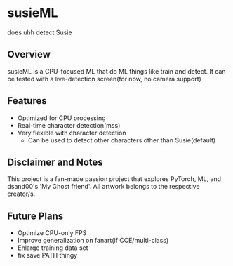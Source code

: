 # susieML
does uhh detect Susie

## Overview
susieML is a CPU-focused ML that do ML things like train and detect.
It can be tested with a live-detection screen(for now, no camera support)

## Features
- Optimized for CPU processing
- Real-time character detection(mss)
- Very flexible with character detection
   - Can be used to detect other characters other than Susie(default)

## Disclaimer and Notes
This project is a fan-made passion project that explores PyTorch, ML, and dsand00's 'My Ghost friend'.
All artwork belongs to the respective creator/s.

## Future Plans
- Optimize CPU-only FPS
- Improve generalization on fanart(if CCE/multi-class)
- Enlarge training data set
- fix save PATH thingy
